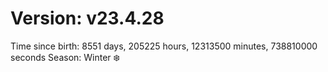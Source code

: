 # Version: v23.4.28
Time since birth: 8551 days, 205225 hours, 12313500 minutes, 738810000 seconds
Season: Winter ❄️
